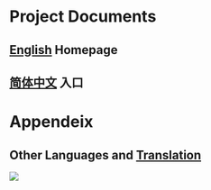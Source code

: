 # Project Documents #
## [English](SeaTurtle2_English.md) Homepage ##
## [简体中文](SeaTurtle2_SimplifiedChinese.md) 入口 ##

# Appendeix #
## Other Languages and [Translation](SeaTurtle2_Localization.md) ##

[![](http://www2.clustrmaps.com/stats/maps-no_clusters/code.google.com-p-batch-image-watermark-processor--thumb.jpg)](http://www2.clustrmaps.com/counter/maps.php?url=http://code.google.com/p/batch-image-watermark-processor/)